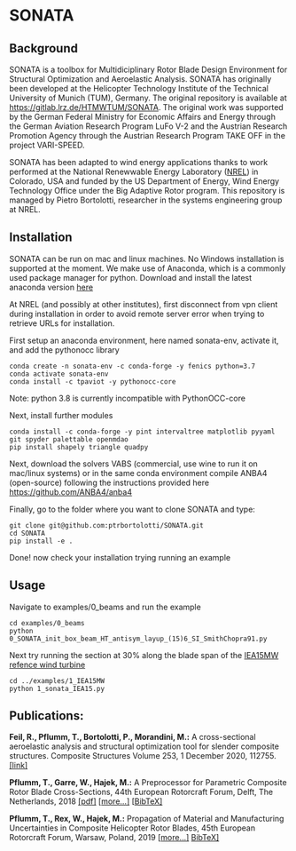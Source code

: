 # SONATA

## Background
SONATA is a toolbox for Multidiciplinary Rotor Blade Design Environment for Structural Optimization and Aeroelastic Analysis. SONATA has originally been developed at the Helicopter Technology Institute of the Technical University of Munich (TUM), Germany. The original repository is available at https://gitlab.lrz.de/HTMWTUM/SONATA. The original work was supported by the German Federal Ministry for Economic Affairs and Energy through the German Aviation Research Program LuFo V-2 and the Austrian Research Promotion Agency through the Austrian Research Program TAKE OFF in the project VARI-SPEED.

SONATA has been adapted to wind energy applications thanks to work performed at the National Renewwable Energy Laboratory ([NREL](https://www.nrel.gov)) in Colorado, USA and funded by the US Department of Energy, Wind Energy Technology Office under the Big Adaptive Rotor program. This repository is managed by Pietro Bortolotti, researcher in the systems engineering group at NREL.


## Installation
SONATA can be run on mac and linux machines. No Windows installation is supported at the moment. We make use of Anaconda, which is a commonly used package manager for python. Download and install the latest anaconda version [here](https://docs.anaconda.com/anaconda/install/)

At NREL (and possibly at other institutes), first disconnect from vpn client during installation in order to avoid remote server error when trying to retrieve URLs for installation.

First setup an anaconda environment, here named sonata-env, activate it, and add the pythonocc library

```
conda create -n sonata-env -c conda-forge -y fenics python=3.7
conda activate sonata-env
conda install -c tpaviot -y pythonocc-core
```

Note: python 3.8 is currently incompatible with PythonOCC-core

Next, install further modules
```
conda install -c conda-forge -y pint intervaltree matplotlib pyyaml git spyder palettable openmdao
pip install shapely triangle quadpy
```

Next, download the solvers VABS (commercial, use wine to run it on mac/linux systems) or in the same conda environment compile ANBA4 (open-source) following the instructions provided here https://github.com/ANBA4/anba4


Finally, go to the folder where you want to clone SONATA and type:

```
git clone git@github.com:ptrbortolotti/SONATA.git
cd SONATA
pip install -e .
```

Done! now check your installation trying running an example

## Usage

Navigate to examples/0_beams and run the example

```
cd examples/0_beams
python 0_SONATA_init_box_beam_HT_antisym_layup_(15)6_SI_SmithChopra91.py
```

Next try running the section at 30% along the blade span of the [IEA15MW refence wind turbine](https://github.com/IEAWindTask37/IEA-15-240-RWT)
```
cd ../examples/1_IEA15MW
python 1_sonata_IEA15.py
```


## Publications:

**Feil, R., Pflumm, T., Bortolotti, P., Morandini, M.:** A cross-sectional aeroelastic analysis and structural optimization tool for slender composite structures. Composite Structures Volume 253, 1 December 2020, 112755.[[link]](https://www.sciencedirect.com/science/article/pii/S0263822320326817)

**Pflumm, T., Garre, W., Hajek, M.:** A Preprocessor for Parametric Composite Rotor Blade Cross-Sections, 44th European Rotorcraft Forum, Delft, The Netherlands, 2018  [[pdf]](docs/Pflumm,%20T.%20-%20A%20Preprocessor%20for%20Parametric%20Composite%20Rotor%20Blade%20Cross-Sections%20(2018,%20ERF).pdf) [[more…\]](https://mediatum.ub.tum.de/604993?query=Pflumm&show_id=1455385) [[BibTeX\]](https://mediatum.ub.tum.de/export/1455385/bibtex)

**Pflumm, T., Rex, W., Hajek, M.:** Propagation of Material and Manufacturing Uncertainties in Composite Helicopter Rotor Blades, 45th European Rotorcraft Forum, Warsaw, Poland, 2019 [[more…\]](https://mediatum.ub.tum.de/1520025) [BibTeX\]](https://mediatum.ub.tum.de/export/1520025/bibtex)